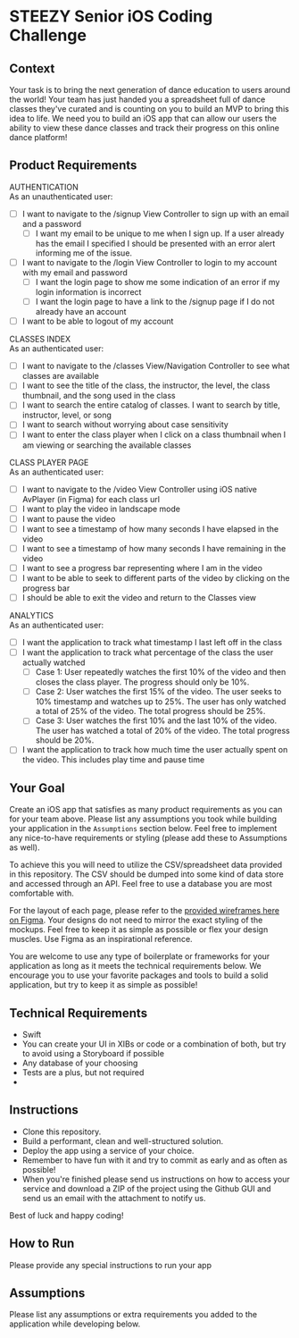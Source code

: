 # STEEZY Senior iOS Coding Challenge


## Context

Your task is to bring the next generation of dance education to users around the world! Your team has just handed you a spreadsheet full of dance classes they've curated and is counting on you to build an MVP to bring this idea to life. We need you to build an iOS app that can allow our users the ability to view these dance classes and track their progress on this online dance platform! 

## Product Requirements

AUTHENTICATION  
As an unauthenticated user:
- [ ] I want to navigate to the /signup View Controller to sign up with an email and a password
  - [ ] I want my email to be unique to me when I sign up. If a user already has the email I specified I should be presented with an error alert informing me of the issue.
- [ ] I want to navigate to the /login View Controller to login to my account with my email and password
  - [ ] I want the login page to show me some indication of an error if my login information is incorrect
  - [ ] I want the login page to have a link to the /signup page if I do not already have an account
- [ ] I want to be able to logout of my account

CLASSES INDEX  
As an authenticated user:
- [ ] I want to navigate to the /classes View/Navigation Controller to see what classes are available
- [ ] I want to see the title of the class, the instructor, the level, the class thumbnail, and the song used in the class
- [ ] I want to search the entire catalog of classes. I want to search by title, instructor, level, or song
- [ ] I want to search without worrying about case sensitivity
- [ ] I want to enter the class player when I click on a class thumbnail when I am viewing or searching the available classes

CLASS PLAYER PAGE  
As an authenticated user:
- [ ] I want to navigate to the /video View Controller using iOS native AvPlayer (in Figma) for each class url
- [ ] I want to play the video in landscape mode 
- [ ] I want to pause the video
- [ ] I want to see a timestamp of how many seconds I have elapsed in the video
- [ ] I want to see a timestamp of how many seconds I have remaining in the video
- [ ] I want to see a progress bar representing where I am in the video
- [ ] I want to be able to seek to different parts of the video by clicking on the progress bar
- [ ] I should be able to exit the video and return to the Classes view

ANALYTICS  
As an authenticated  user:
- [ ] I want the application to track what timestamp I last left off in the class
- [ ] I want the application to track what percentage of the class the user actually watched
  - [ ] Case 1: User repeatedly watches the first 10% of the video and then closes the class player. The progress should only be 10%.
  - [ ] Case 2: User watches the first 15% of the video. The user seeks to 10% timestamp and watches up to 25%. The user has only watched a total of 25% of the video. The total progress should be 25%.
  - [ ] Case 3: User watches the first 10% and the last 10% of the video. The user has watched a total of 20% of the video. The total progress should be 20%.
- [ ] I want the application to track how much time the user actually spent on the video. This includes play time and pause time

## Your Goal

Create an iOS app that satisfies as many product requirements as you can for your team above. Please list any assumptions you took while building your application in the `Assumptions` section below. Feel free to implement any nice-to-have requirements or styling (please add these to Assumptions as well). 

To achieve this you will need to utilize the CSV/spreadsheet data provided in this repository. The CSV should be dumped into some kind of data store and accessed through an API. Feel free to use a database you are most comfortable with.

For the layout of each page, please refer to the [provided wireframes here on Figma](https://www.figma.com/file/vLykDDDycDl4LrcY8VQQB8/Untitled?node-id=0%3A1). Your designs do not need to mirror the exact styling of the mockups. Feel free to keep it as simple as possible or flex your design muscles. Use Figma as an inspirational reference. 

You are welcome to use any type of boilerplate or frameworks for your application as long as it meets the technical requirements below. We encourage you to use your favorite packages and tools to build a solid application, but try to keep it as simple as possible!
 

## Technical Requirements
- Swift
- You can create your UI in XIBs or code or a combination of both, but try to avoid using a Storyboard if possible
- Any database of your choosing
- Tests are a plus, but not required
- 

## Instructions

- Clone this repository.
- Build a performant, clean and well-structured solution.
- Deploy the app using a service of your choice.
- Remember to have fun with it and try to commit as early and as often as possible!
- When you're finished please send us instructions on how to access your service and download a ZIP of the project using the Github GUI and send us an email with the attachment to notify us.

Best of luck and happy coding!

## How to Run  
Please provide any special instructions to run your app


## Assumptions
Please list any assumptions or extra requirements you added to the application while developing below.

